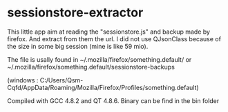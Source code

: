# sessionstore-extractor

This little app aim at reading the "sessionstore.js" and backup made by firefox. And extract from them the url. I did not use QJsonClass because of the size in some big session (mine is like 59 mio).

The file is usally found in ~/.mozilla/firefox/something.default/ or ~/.mozilla/firefox/something.default/sessionstore-backups

(windows : C:/Users/Qsm-Cqfd/AppData/Roaming/Mozilla/Firefox/Profiles/something.default)


Compiled with GCC 4.8.2 and QT 4.8.6. Binary can be find in the bin folder
